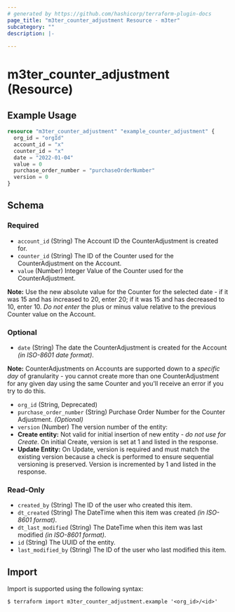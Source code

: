 ```yaml
---
# generated by https://github.com/hashicorp/terraform-plugin-docs
page_title: "m3ter_counter_adjustment Resource - m3ter"
subcategory: ""
description: |-
  
---
```


# m3ter_counter_adjustment (Resource)



## Example Usage

```terraform
resource "m3ter_counter_adjustment" "example_counter_adjustment" {
  org_id = "orgId"
  account_id = "x"
  counter_id = "x"
  date = "2022-01-04"
  value = 0
  purchase_order_number = "purchaseOrderNumber"
  version = 0
}
```

<!-- schema generated by tfplugindocs -->
## Schema

### Required

- `account_id` (String) The Account ID the CounterAdjustment is created for.
- `counter_id` (String) The ID of the Counter used for the CounterAdjustment on the Account.
- `value` (Number) Integer Value of the Counter used for the CounterAdjustment.

**Note:** Use the new absolute value for the Counter for the selected date - if it was 15 and has increased to 20, enter 20; if it was 15 and has decreased to 10, enter 10. *Do not enter* the plus or minus value relative to the previous Counter value on the Account.

### Optional

- `date` (String) The date the CounterAdjustment is created for the Account *(in ISO-8601 date format)*.

**Note:** CounterAdjustments on Accounts are supported down to a *specific day* of granularity - you cannot create more than one CounterAdjustment for any given day using the same Counter and you'll receive an error if you try to do this.
- `org_id` (String, Deprecated)
- `purchase_order_number` (String) Purchase Order Number for the Counter Adjustment. *(Optional)*
- `version` (Number) The version number of the entity:
- **Create entity:** Not valid for initial insertion of new entity - *do not use for Create*. On initial Create, version is set at 1 and listed in the response.
- **Update Entity:**  On Update, version is required and must match the existing version because a check is performed to ensure sequential versioning is preserved. Version is incremented by 1 and listed in the response.

### Read-Only

- `created_by` (String) The ID of the user who created this item.
- `dt_created` (String) The DateTime when this item was created *(in ISO-8601 format)*.
- `dt_last_modified` (String) The DateTime when this item was last modified *(in ISO-8601 format)*.
- `id` (String) The UUID of the entity.
- `last_modified_by` (String) The ID of the user who last modified this item.

## Import

Import is supported using the following syntax:

```shell
$ terraform import m3ter_counter_adjustment.example '<org_id>/<id>'
```

